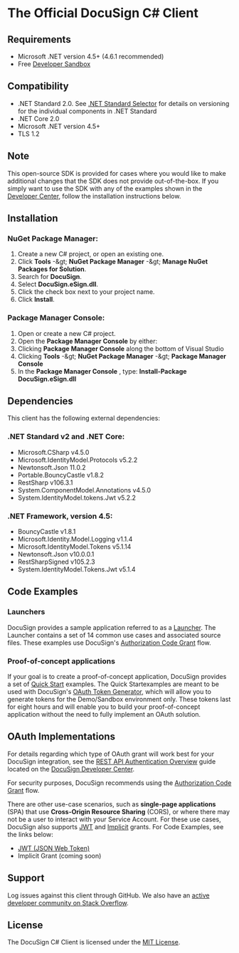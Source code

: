 ﻿# The Official DocuSign C# Client

## Requirements

- Microsoft .NET version 4.5+ (4.6.1 recommended)
- Free [Developer Sandbox](https://go.docusign.com/sandbox/productshot/?elqCampaignId=16531)

## Compatibility

- .NET Standard 2.0. See [.NET Standard Selector](http://immo.landwerth.net/netstandard-versions/) for details on versioning for the individual components in .NET Standard
- .NET Core 2.0
- Microsoft .NET version 4.5+
- TLS 1.2

## Note

This open-source SDK is provided for cases where you would like to make additional changes that the SDK does not provide out-of-the-box. If you simply want to use the SDK with any of the examples shown in the [Developer Center](https://developers.docusign.com/esign-rest-api/code-examples), follow the installation instructions below.

## Installation

### NuGet Package Manager:

1. Create a new C# project, or open an existing one.
2. Click **Tools** -\&gt; **NuGet Package Manager** -\&gt; **Manage NuGet Packages for Solution**.
3. Search for **DocuSign**.
4. Select **DocuSign.eSign.dll**.
5. Click the check box next to your project name.
6. Click **Install**.

### Package Manager Console:

1. Open or create a new C# project.
2. Open the **Package Manager Console** by either:
  1. Clicking **Package Manager Console** along the bottom of Visual Studio
  2. Clicking **Tools** -\&gt; **NuGet Package Manager** -\&gt; **Package Manager Console**
3. In the **Package Manager Console** , type: **Install-Package DocuSign.eSign.dll**

## Dependencies

This client has the following external dependencies:

### .NET Standard v2 and .NET Core:

- Microsoft.CSharp v4.5.0
- Microsoft.IdentityModel.Protocols v5.2.2
- Newtonsoft.Json 11.0.2
- Portable.BouncyCastle v1.8.2
- RestSharp v106.3.1
- System.ComponentModel.Annotations v4.5.0
- System.IdentityModel.tokens.Jwt v5.2.2


### .NET Framework, version 4.5:

- BouncyCastle v1.8.1
- Microsoft.Identity.Model.Logging v1.1.4
- Microsoft.IdentityModel.Tokens v5.1.14
- Newtonsoft.Json v10.0.0.1
- RestSharpSigned v105.2.3
- System.IdentityModel.Tokens.Jwt v5.1.4


## Code Examples

### Launchers

DocuSign provides a sample application referred to as a [Launcher](https://github.com/docusign/eg-03-csharp-auth-code-grant-core). The Launcher contains a set of 14 common use cases and associated source files. These examples use DocuSign&#39;s [Authorization Code Grant](https://developers.docusign.com/esign-rest-api/guides/authentication/oauth2-code-grant) flow.

### Proof-of-concept applications

If your goal is to create a proof-of-concept application, DocuSign provides a set of [Quick Start](https://developers.docusign.com/esign-rest-api/code-examples/quickstart-overview) examples. The Quick Startexamples are meant to be used with DocuSign&#39;s [OAuth Token Generator](https://developers.docusign.com/oauth-token-generator), which will allow you to generate tokens for the Demo/Sandbox environment only. These tokens last for eight hours and will enable you to build your proof-of-concept application without the need to fully implement an OAuth solution.

## OAuth Implementations

For details regarding which type of OAuth grant will work best for your DocuSign integration, see the [REST API Authentication Overview](https://developers.docusign.com/esign-rest-api/guides/authentication) guide located on the [DocuSign Developer Center](https://developers.docusign.com/).

For security purposes, DocuSign recommends using the [Authorization Code Grant](https://developers.docusign.com/esign-rest-api/guides/authentication/oauth2-code-grant) flow.

There are other use-case scenarios, such as  **single-page applications** (SPA) that use  **Cross-Origin Resource Sharing** (CORS), or where there may not be a user to interact with your Service Account. For these use cases, DocuSign also supports [JWT](https://developers.docusign.com/esign-rest-api/guides/authentication/oauth2-jsonwebtoken) and [Implicit](https://developers.docusign.com/esign-rest-api/guides/authentication/oauth2-implicit) grants. For Code Examples, see the links below:

- [JWT (JSON Web Token)](https://github.com/docusign/eg-01-csharp-jwt-core)
- Implicit Grant (coming soon)

## Support

Log issues against this client through GitHub. We also have an [active developer community on Stack Overflow](http://stackoverflow.com/questions/tagged/docusignapi).

## License

The DocuSign C# Client is licensed under the [MIT License](https://github.com/docusign/docusign-csharp-client/blob/master/LICENSE).